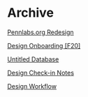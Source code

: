 # Archive

[Pennlabs.org Redesign](Archive%20d26b68248a6a47c6bf23ba98d82ae887/Pennlabs%20org%20Redesign%204fe3ffd618c5470ba28a1bbc2608be20.md)

[Design Onboarding [F20]](Archive%20d26b68248a6a47c6bf23ba98d82ae887/Design%20Onboarding%20%5BF20%5D%2000c044ffb8cc4ad2b47eb0d0993f98c3.md)

[Untitled Database](Archive%20d26b68248a6a47c6bf23ba98d82ae887/Untitled%20Database%202ddd64f476634566af3ba18297cecf27.csv)

[Design Check-in Notes](Archive%20d26b68248a6a47c6bf23ba98d82ae887/Design%20Check-in%20Notes%20f00904b7fec246eba3cb4a1df6a5d4c3.csv)

[Design Workflow](Archive%20d26b68248a6a47c6bf23ba98d82ae887/Design%20Workflow%20beeab8ad2649402bbcd03610949b591a.md)